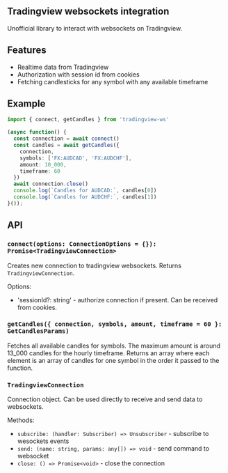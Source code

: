 ## Tradingview websockets integration
Unofficial library to interact with websockets on Tradingview.

## Features
- Realtime data from Tradingview
- Authorization with session id from cookies
- Fetching candlesticks for any symbol with any available timeframe

## Example
```ts
import { connect, getCandles } from 'tradingview-ws'

(async function() {
  const connection = await connect()
  const candles = await getCandles({
    connection,
    symbols: ['FX:AUDCAD', 'FX:AUDCHF'],
    amount: 10_000,
    timeframe: 60
  })
  await connection.close()
  console.log(`Candles for AUDCAD:`, candles[0])
  console.log(`Candles for AUDCHF:`, candles[1])
}());
```

## API

### `connect(options: ConnectionOptions = {}): Promise<TradingviewConnection>`

Creates new connection to tradingview websockets. Returns `TradingviewConnection`.

Options:

* 'sessionId?: string' - authorize connection if present. Can be received from cookies.

### `getCandles({ connection, symbols, amount, timeframe = 60 }: GetCandlesParams)`

Fetches all available candles for symbols. The maximum amount is around 13_000 candles for the hourly timeframe. Returns an array where each element is an array of candles for one symbol in the order it passed to the function.

### `TradingviewConnection`

Connection object. Can be used directly to receive and send data to websockets.

Methods:

* `subscribe: (handler: Subscriber) => Unsubscriber` - subscribe to wesockets events
* `send: (name: string, params: any[]) => void` - send command to websocket
* `close: () => Promise<void>` - close the connection

